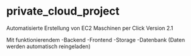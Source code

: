 # private_cloud_project
Automatisierte Erstellung von EC2 Maschinen per Click
Version 2.1

Mit funktionierendem
    -Backend
    -Frontend
    -Storage
    -Datenbank (Daten werden automatisch reingeladen)
